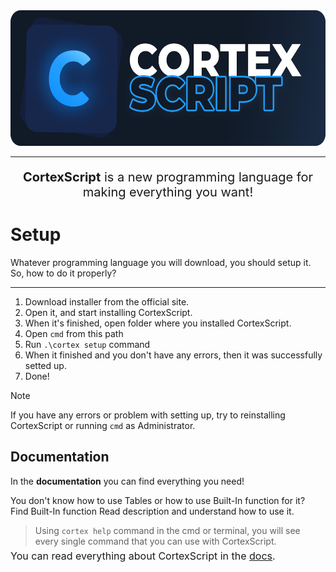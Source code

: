<html>
    <div align="center">
        <a href=""><img src="dist/icons/github_thumbnail.png" alt="CortexScript" height="217" /></a>
    </div>
    <hr/>
    <p align="center" style="font-size: 20px;"><b>CortexScript</b> is a new programming language for making everything you want!</p>
</html>

# Setup

Whatever programming language you will download, you should setup it.<br/>
So, how to do it properly?
<hr/>

1. Download installer from the official site.
2. Open it, and start installing CortexScript.
3. When it's finished, open folder where you installed CortexScript.
4. Open `cmd` from this path
5. Run `.\cortex setup` command
6. When it finished and you don't have any errors, then it was successfully setted up.
7. Done!

> [!NOTE]
> If you have any errors or problem with setting up, try to reinstalling CortexScript or running `cmd` as Administrator.

## Documentation

In the **documentation** you can find everything you need!

You don't know how to use Tables or how to use Built-In function for it?<br/>
Find Built-In function Read description and understand how to use it.

> Using `cortex help` command in the cmd or terminal, you will see every single command that you can use with CortexScript.
<p style="position: relative; bottom: 11px; font-size: 16px;">You can read everything about CortexScript in the <a href="https://www.youtube.com/channel/UCKC79i28LRiqy2jVnsimNDw">docs</a>.</p>

